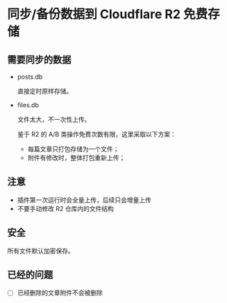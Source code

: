 # 同步/备份数据到 Cloudflare R2 免费存储

## 需要同步的数据

* posts.db

  直接定时原样存储。

* files.db

  文件太大，不一次性上传。

  鉴于 R2 的 A/B 类操作免费次数有限，这里采取以下方案：

  * 每篇文章只打包存储为一个文件；
  * 附件有修改时，整体打包重新上传；

## 注意

* 插件第一次运行时会全量上传，后续只会增量上传
* 不要手动修改 R2 仓库内的文件结构

## 安全

所有文件默认加密保存。

## 已经的问题

- [ ] 已经删除的文章附件不会被删除
